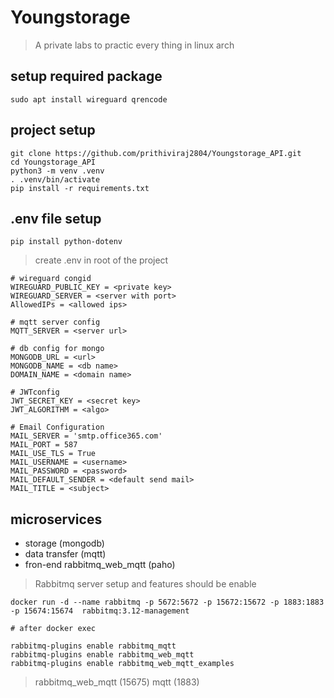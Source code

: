 # Youngstorage

> A private labs to practic every thing in linux arch

## setup required package

```
sudo apt install wireguard qrencode
```

## project setup
```
git clone https://github.com/prithiviraj2804/Youngstorage_API.git
cd Youngstorage_API
python3 -m venv .venv
. .venv/bin/activate
pip install -r requirements.txt
```

## .env file setup
```
pip install python-dotenv
```

> create .env in root of the project

```
# wireguard congid
WIREGUARD_PUBLIC_KEY = <private key>
WIREGUARD_SERVER = <server with port>
AllowedIPs = <allowed ips> 

# mqtt server config
MQTT_SERVER = <server url>

# db config for mongo
MONGODB_URL = <url>
MONGODB_NAME = <db name>
DOMAIN_NAME = <domain name>

# JWTconfig
JWT_SECRET_KEY = <secret key>
JWT_ALGORITHM = <algo>

# Email Configuration
MAIL_SERVER = 'smtp.office365.com'
MAIL_PORT = 587
MAIL_USE_TLS = True
MAIL_USERNAME = <username>
MAIL_PASSWORD = <password>
MAIL_DEFAULT_SENDER = <default send mail>
MAIL_TITLE = <subject>
```

## microservices 

- storage (mongodb)
- data transfer (mqtt)
- fron-end rabbitmq_web_mqtt (paho)

> Rabbitmq server setup and features should be enable

```
docker run -d --name rabbitmq -p 5672:5672 -p 15672:15672 -p 1883:1883  -p 15674:15674  rabbitmq:3.12-management

# after docker exec 

rabbitmq-plugins enable rabbitmq_mqtt
rabbitmq-plugins enable rabbitmq_web_mqtt 
rabbitmq-plugins enable rabbitmq_web_mqtt_examples
```

> rabbitmq_web_mqtt (15675)
> mqtt (1883)